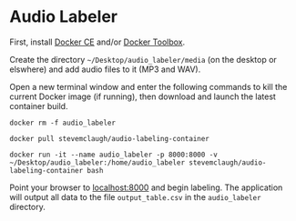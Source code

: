 # Audio Labeler

First, install [Docker CE](https://www.docker.com/community-edition) and/or [Docker Toolbox](https://www.docker.com/products/docker-toolbox).

Create the directory `~/Desktop/audio_labeler/media` (on the desktop or elswhere) and add audio files to it (MP3 and WAV).

Open a new terminal window and enter the following commands to kill the current Docker image (if running), then download and launch the latest container build.

```
docker rm -f audio_labeler

docker pull stevemclaugh/audio-labeling-container

docker run -it --name audio_labeler -p 8000:8000 -v ~/Desktop/audio_labeler:/home/audio_labeler stevemclaugh/audio-labeling-container bash
```

Point your browser to [localhost:8000](localhost:8000) and begin labeling. The application will output all data to the file `output_table.csv` in the `audio_labeler` directory.
